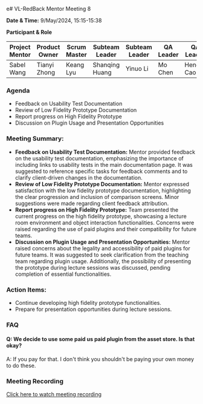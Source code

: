 e# VL-RedBack Mentor Meeting 8

**Date & Time:** 9/May/2024, 15:15-15:38

**Participant & Role**

| Project Mentor | Product Owner | Scrum Master | Subteam Leader | Subteam Leader | QA Leader | QA Leader   | Scrum Master | Member    | Member       |
| -------------- | ------------- | ------------ | -------------- | -------------- | --------- | ----------- | ------------ | --------- | ------------ |
| Sabel Wang     | Tianyi Zhong  | Keang Lyu    | Shanqing Huang | Yinuo Li       | Mo Chen   | Hengjia Cao | Mingyang Lai | Zhuyun Lu | Wenquan Wang |

### Agenda

* Feedback on Usability Test Documentation
* Review of Low Fidelity Prototype Documentation
* Report progress on High Fidelity Prototype
* Discussion on Plugin Usage and Presentation Opportunities

### Meeting Summary:

* **Feedback on Usability Test Documentation:**
  Mentor provided feedback on the usability test documentation, emphasizing the importance of including links to usability tests in the main documentation page. It was suggested to reference specific tasks for feedback comments and to clarify client-driven changes in the documentation.
* **Review of Low Fidelity Prototype Documentation:**
  Mentor expressed satisfaction with the low fidelity prototype documentation, highlighting the clear progression and inclusion of comparison screens. Minor suggestions were made regarding client feedback attribution.
* **Report progress on High Fidelity Prototype:**
  Team presented the current progress on the high fidelity prototype, showcasing a lecture room environment and object interaction functionalities. Concerns were raised regarding the use of paid plugins and their compatibility for future teams.
* **Discussion on Plugin Usage and Presentation Opportunities:**
  Mentor raised concerns about the legality and accessibility of paid plugins for future teams. It was suggested to seek clarification from the teaching team regarding plugin usage. Additionally, the possibility of presenting the prototype during lecture sessions was discussed, pending completion of essential functionalities.

### Action Items:

* Continue developing high fidelity prototype functionalities.
* Prepare for presentation opportunities during lecture sessions.

### FAQ

#### Q: We decide to use some paid us paid plugin from the asset store. Is that okay?

A: If you pay for that. I don't think you shouldn't be paying your own money to do these.

### Meeting Recording

[Click here to watch meeting recording](https://drive.google.com/file/d/1IlyvCjrLdE9iAPcIPZabfkiAnZOn4pto/view?usp=sharing)
